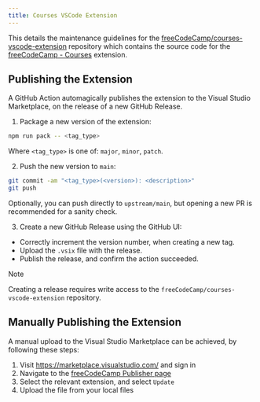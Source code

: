 ```yaml
---
title: Courses VSCode Extension
---
```


This details the maintenance guidelines for the [freeCodeCamp/courses-vscode-extension](https://github.com/freeCodeCamp/courses-vscode-extension) repository which contains the source code for the [freeCodeCamp - Courses](https://marketplace.visualstudio.com/items?itemName=freeCodeCamp.freecodecamp-courses) extension.

## Publishing the Extension

A GitHub Action automagically publishes the extension to the Visual Studio Marketplace, on the release of a new GitHub Release.

1. Package a new version of the extension:

```bash
npm run pack -- <tag_type>
```

Where `<tag_type>` is one of: `major`, `minor`, `patch`.

2. Push the new version to `main`:

```bash
git commit -am "<tag_type>(<version>): <description>"
git push
```

Optionally, you can push directly to `upstream/main`, but opening a new PR is recommended for a sanity check.

3. Create a new GitHub Release using the GitHub UI:

- Correctly increment the version number, when creating a new tag.
- Upload the `.vsix` file with the release.
- Publish the release, and confirm the action succeeded.

> [!NOTE]
> Creating a release requires write access to the `freeCodeCamp/courses-vscode-extension` repository.

## Manually Publishing the Extension

A manual upload to the Visual Studio Marketplace can be achieved, by following these steps:

1. Visit https://marketplace.visualstudio.com/ and sign in
2. Navigate to the [freeCodeCamp Publisher page](https://marketplace.visualstudio.com/manage/publishers/freecodecamp)
3. Select the relevant extension, and select `Update`
4. Upload the file from your local files
